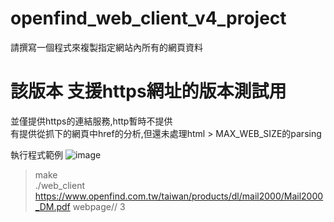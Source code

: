 # openfind_web_client_v4_project
請撰寫一個程式來複製指定網站內所有的網頁資料

# 該版本 支援https網址的版本測試用</br>
並僅提供https的連結服務,http暫時不提供</br>
有提供從抓下的網頁中href的分析,但還未處理html > MAX_WEB_SIZE的parsing</br>

執行程式範例
![image](https://user-images.githubusercontent.com/47974211/187123871-1637e20d-3584-4b39-a8bf-0716164e41b3.png)

> make </br>
> ./web_client https://www.openfind.com.tw/taiwan/products/dl/mail2000/Mail2000_DM.pdf webpage// 3</br>
